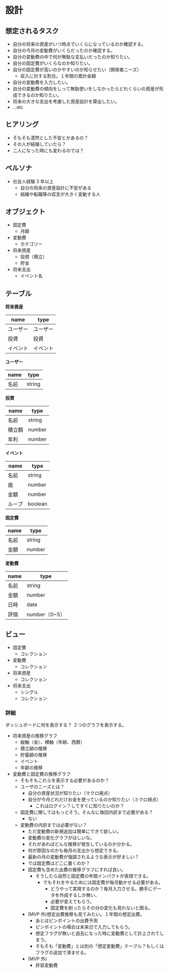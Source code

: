 # 設計

## 想定されるタスク

- 自分の将来の資産がいつ時点でいくらになっているのか確認する。
- 自分の今月の変動費がいくらだったのか確認する。
- 自分の変動費の中で何が無駄な支払いだったのか知りたい。
- 自分の固定費がいくらなのか知りたい。
- 自分の固定費が高いのかやすいのか知らせたい（開発者ニーズ）
  - 収入に対する割合。１年間の累計金額
- 自分の変動費を入力したい。
- 自分の変動費の傾向をしって無駄使いをしなかったらどれくらいの資産が形成できるのか知りたい。
- 将来の大きな支出を考慮した資産設計を算出したい。
- ...etc

## ヒアリング

- そもそも漠然とした不安とかあるの？
- その人が結婚していたら？
- 二人になった時にも変わるのでは？

## ペルソナ

- 社会人経験 3 年以上
  - 自分の将来の資産設計に不安がある
  - 結婚や転職等の収支が大きく変動する人

## オブジェクト

- 固定費
  - 月額
- 変動費
  - カテゴリー
- 将来資産
  - 投資（積立）
  - 貯金
- 将来支出
  - イベント名

## テーブル

**将来資産**

| name     | type     |
| -------- | -------- |
| ユーザー | ユーザー |
| 投資     | 投資     |
| イベント | イベント |

**ユーザー**

| name | type   |
| ---- | ------ |
| 名前 | string |

**投資**

| name   | type   |
| ------ | ------ |
| 名前   | string |
| 積立額 | number |
| 年利   | number |

**イベント**

| name   | type    |
| ------ | ------- |
| 名前   | string  |
| 歳     | number  |
| 金額   | number  |
| ループ | boolean |

**固定費**

| name | type   |
| ---- | ------ |
| 名前 | string |
| 金額 | number |

**変動費**

| name | type          |
| ---- | ------------- |
| 名前 | string        |
| 金額 | number        |
| 日時 | date          |
| 評価 | number（0~5） |

## ビュー

- 固定費
  - コレクション
- 変動費
  - コレクション
- 将来資産
  - コレクション
- 将来支出
  - シングル
  - コレクション

### 詳細

ダッシュボードに何を表示する？
２つのグラフを表示する。

- 将来資産の推移グラフ
  - 縦軸（金）、横軸（年齢、西暦）
  - 積立額の推移
  - 貯蓄額の推移
  - イベント
  - 年齢の推移
- 変動費と固定費の推移グラフ
  - そもそもこれらを表示する必要があるのか？
  - ユーザのニーズとは？
    - 自分の資産状況が知りたい（マクロ視点）
    - 自分が今月どれだけお金を使っているのか知りたい（ミクロ視点）
      - これはログイン？してすぐに知りたいのか？
  - 固定費に関してはもっとそう。そんなに毎回内訳まで必要がある？
    - ない
  - 変動費の内訳までは必要がない？
    - ただ変動費の新規追加は簡単にできて欲しい。
    - 変動費の変化グラフがほしいな。
    - それがあればどんな推移が発生しているのか分かる。
    - 何が原因なのかも毎月の支出から想定できる。
    - 最新の月の変動費が強調されるような表示が好ましい？
    - では固定費はどこに置くのか？
    - 固定費も含めた出費の推移グラフにすれば良い。
      - そうしたら自然と固定費の年間インパクトが表現できる。
        - でもそれをやるためには固定費が毎月動かせる必要がある。
          - どうやって実現するのか？毎月入力させる。勝手にデータを作成するしか無い、
          - 必要が変えてもらう。
          - 固定費を削ったらその分の変化も見れないと困る。
    - (MVP 外)想定出費推移も見てみたい。１年間の想定出費。
      - あとはピンポイントの出費予測
      - ピンポイントの場合は未来日で入力してもらう。
      - 想定フラグが無いと過去になった時に変動費として計上されてしまう。
      - そもそも「変動費」とは別の「想定変動費」テーブル？もしくはフラグの追加で済ませる。
    - (MVP 外)
      - 許容変動費
